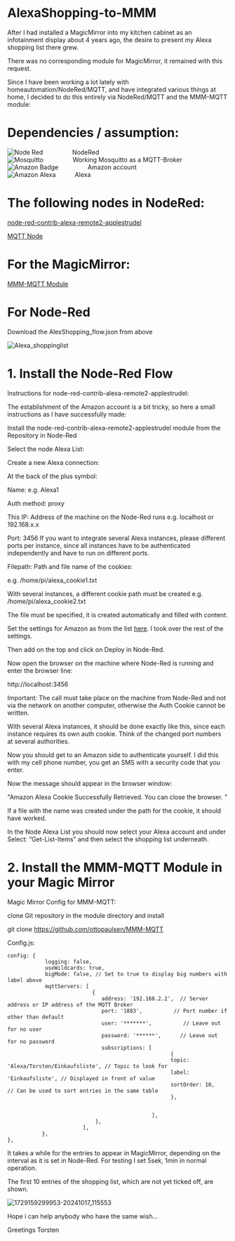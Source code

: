 # AlexaShopping-to-MMM

After I had installed a MagicMirror into my kitchen cabinet as an infotainment display about 4 years ago, the desire to present my Alexa shopping list there grew.

There was no corresponding module for MagicMirror, it remained with this request.

Since I have been working a lot lately with homeautomation/NodeRed/MQTT, and have integrated various things at home, I decided to do this entirely via NodeRed/MQTT and the MMM-MQTT module:

# Dependencies / assumption:

![Node Red](https://img.shields.io/badge/Node--Red-8F0000?style=flat&logo=nodered&logoColor=white)&nbsp;&nbsp;&nbsp;&nbsp;&nbsp;&nbsp;&nbsp;&nbsp;&nbsp;&nbsp;&nbsp;&nbsp;&nbsp;&nbsp;&nbsp;&nbsp;&nbsp;NodeRed<br>
![Mosquitto](https://img.shields.io/badge/mosquitto-%233C5280.svg?style=flat&logo=eclipsemosquitto&logoColor=white)&nbsp;&nbsp;&nbsp;&nbsp;&nbsp;&nbsp;&nbsp;&nbsp;&nbsp;&nbsp;&nbsp;&nbsp;&nbsp;&nbsp;&nbsp;&nbsp;&nbsp;Working Mosquitto as a MQTT-Broker<br>
![Amazon Badge](https://img.shields.io/badge/Amazon-F90?logo=amazon&logoColor=fff&style=flat) &nbsp;&nbsp;&nbsp;&nbsp;&nbsp;&nbsp;&nbsp;&nbsp;&nbsp;&nbsp;&nbsp;&nbsp;&nbsp;&nbsp;&nbsp;&nbsp;Amazon account<br>
![Amazon Alexa](https://img.shields.io/badge/amazon%20alexa-52b5f7?style=flat&logo=amazon%20alexa&logoColor=white) &nbsp;&nbsp;&nbsp;&nbsp;&nbsp;&nbsp;&nbsp;&nbsp;&nbsp;&nbsp;Alexa<br>

# The following nodes in NodeRed:

[node-red-contrib-alexa-remote2-applestrudel](https://flows.nodered.org/node/node-red-contrib-alexa-remote2-applestrudel)<br>

[MQTT Node](https://cookbook.nodered.org/mqtt/connect-to-broker)

# For the MagicMirror:

[MMM-MQTT Module](https://github.com/ottopaulsen/MMM-MQTT)<br>


# For Node-Red 

Download the AlexShopping_flow.json from above

![Alexa_shoppinglist](https://github.com/user-attachments/assets/f957acfa-3ea5-4234-abe9-861f677411df)



# 1. Install the Node-Red Flow


Instructions for node-red-contrib-alexa-remote2-applestrudel:

The establishment of the Amazon account is a bit tricky, so here a small instructions as I have successfully made:

Install the node-red-contrib-alexa-remote2-applestrudel module from the Repository in Node-Red

Select the node Alexa List:

Create a new Alexa connection:

At the back of the plus symbol:

Name: e.g. Alexa1

Auth method: proxy

This IP: Address of the machine on the Node-Red runs e.g. localhost or 192.168.x.x

Port: 3456
If you want to integrate several Alexa instances, please different ports per instance, 
since all instances have to be authenticated independently and have to run on different ports.

Filepath: Path and file name of the cookies:

e.g. /home/pi/alexa_cookie1.txt

With several instances, a different cookie path must be created
e.g. /home/pi/alexa_cookie2.txt

The file must be specified, it is created automatically and filled with content.

Set the settings for Amazon as from the list [here](https://flows.nodered.org/node/node-red-contrib-alexa-remote2-applestrudel). I took over the rest of the settings.

Then add on the top and click on Deploy in Node-Red.

Now open the browser on the machine where Node-Red is running and enter the browser line:

http://localhost:3456

Important: The call must take place on the machine from Node-Red and not via the network on another computer, otherwise the Auth Cookie cannot be written.

With several Alexa instances, it should be done exactly like this, since each instance requires its own auth cookie. Think of the changed port numbers at several authorities.

Now you should get to an Amazon side to authenticate yourself.
I did this with my cell phone number, you get an SMS with a security code that you enter.

Now the message should appear in the browser window:

"Amazon Alexa Cookie Successfully Retrieved. You can close the browser. "

If a file with the name was created under the path for the cookie, it should have worked.

In the Node Alexa List you should now select your Alexa account and under Select: “Get-List-Items” and then select the shopping list underneath.

# 2. Install the MMM-MQTT Module in your Magic Mirror

Magic Mirror Config for MMM-MQTT:

clone Git repository in the module directory and install

git clone https://github.com/ottopaulsen/MMM-MQTT

Config.js:
```
config: {
            logging: false,
            useWildcards: true,
            bigMode: false, // Set to true to display big numbers with label above
            mqttServers: [
                           {
                              address: '192.168.2.2',  // Server address or IP address of the MQTT Broker
                              port: '1883',          // Port number if other than default
                              user: '*******',          // Leave out for no user
                              password: '******',      // Leave out for no password
                              subscriptions: [											
													{
                                                    topic: 'Alexa/Torsten/Einkaufsliste', // Topic to look for											
                                                    label: 'Einkaufsliste', // Displayed in front of value                                                   
                                                    sortOrder: 10,        // Can be used to sort entries in the same table                                                   
                                                    },
													
													
                                              ],
                            },
                        ],
           },
},

```

It takes a while for the entries to appear in MagicMirror, depending on the interval as it is set in Node-Red. For testing I set 5sek, 1min in normal operation.

The first 10 entries of the shopping list, which are not yet ticked off, are shown.

![1729159299953-20241017_115553](https://github.com/user-attachments/assets/f14c1884-00df-41f8-ad0c-693a52b5ae35)


Hope i can help anybody who have the same wish…

Greetings Torsten

